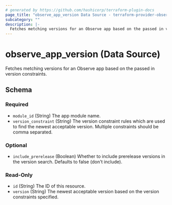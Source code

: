 ```yaml
---
# generated by https://github.com/hashicorp/terraform-plugin-docs
page_title: "observe_app_version Data Source - terraform-provider-observe"
subcategory: ""
description: |-
  Fetches metching versions for an Observe app based on the passed in version constraints.
---
```


# observe_app_version (Data Source)

Fetches metching versions for an Observe app based on the passed in version constraints.



<!-- schema generated by tfplugindocs -->
## Schema

### Required

- `module_id` (String) The app module name.
- `version_constraint` (String) The version constraint rules which are used to find the newest acceptable version.  Multiple constraints should be comma separated.

### Optional

- `include_prerelease` (Boolean) Whether to include prerelease versions in the version search. Defaults to false (don't include).

### Read-Only

- `id` (String) The ID of this resource.
- `version` (String) The newest acceptable version based on the version constraints specified.


